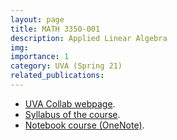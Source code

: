 ```yaml
---
layout: page
title: MATH 3350-001
description: Applied Linear Algebra
img:
importance: 1
category: UVA (Spring 21)
related_publications:
---
```


+ [UVA Collab webpage](https://collab.its.virginia.edu/portal/site/0fa7ead9-6bcd-43dc-9a31-7dde4c2bf603).
+ [Syllabus of the course](https://drive.google.com/file/d/18pp5xpV1gIS0gFyKxMJeeCCIGu0PlFI1/view?usp=sharing).
+ [Notebook course (OneNote)](https://myuva-my.sharepoint.com/personal/ecu4xw_virginia_edu/_layouts/15/Doc.aspx?sourcedoc={85937ff3-9950-446c-b700-2ff4b422bb27}&action=edit&wd=target%28Lecture%20notes.one%7Cf614c587-0faf-8443-be87-bf090554847e%2F02%5C%2F02%7C62a7d2a2-1f40-084c-954d-71371b60b153%2F%29).
